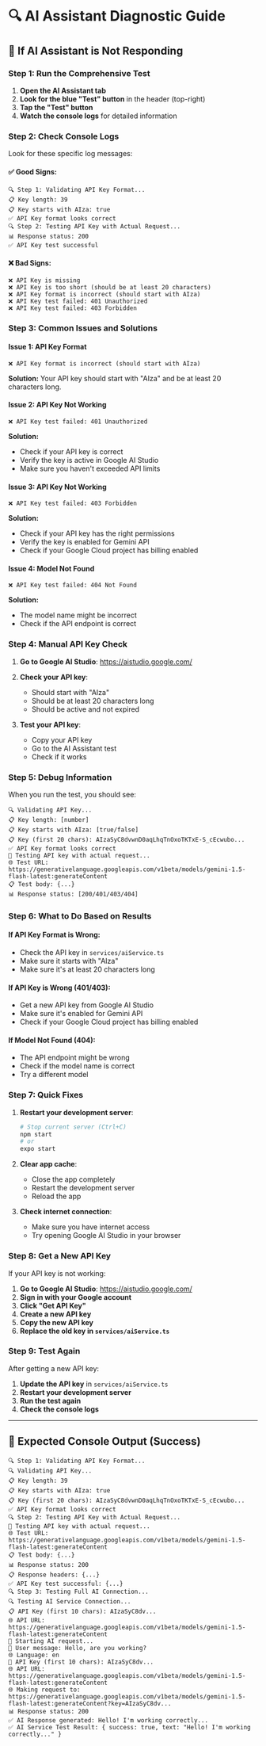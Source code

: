 # 🔍 AI Assistant Diagnostic Guide

## 🚨 **If AI Assistant is Not Responding**

### **Step 1: Run the Comprehensive Test**
1. **Open the AI Assistant tab**
2. **Look for the blue "Test" button** in the header (top-right)
3. **Tap the "Test" button**
4. **Watch the console logs** for detailed information

### **Step 2: Check Console Logs**
Look for these specific log messages:

#### ✅ **Good Signs:**
```
🔍 Step 1: Validating API Key Format...
📋 Key length: 39
📋 Key starts with AIza: true
✅ API Key format looks correct
🔍 Step 2: Testing API Key with Actual Request...
📊 Response status: 200
✅ API Key test successful
```

#### ❌ **Bad Signs:**
```
❌ API Key is missing
❌ API Key is too short (should be at least 20 characters)
❌ API Key format is incorrect (should start with AIza)
❌ API Key test failed: 401 Unauthorized
❌ API Key test failed: 403 Forbidden
```

### **Step 3: Common Issues and Solutions**

#### **Issue 1: API Key Format**
```
❌ API Key format is incorrect (should start with AIza)
```
**Solution:** Your API key should start with "AIza" and be at least 20 characters long.

#### **Issue 2: API Key Not Working**
```
❌ API Key test failed: 401 Unauthorized
```
**Solution:** 
- Check if your API key is correct
- Verify the key is active in Google AI Studio
- Make sure you haven't exceeded API limits

#### **Issue 3: API Key Not Working**
```
❌ API Key test failed: 403 Forbidden
```
**Solution:**
- Check if your API key has the right permissions
- Verify the key is enabled for Gemini API
- Check if your Google Cloud project has billing enabled

#### **Issue 4: Model Not Found**
```
❌ API Key test failed: 404 Not Found
```
**Solution:**
- The model name might be incorrect
- Check if the API endpoint is correct

### **Step 4: Manual API Key Check**

1. **Go to Google AI Studio**: https://aistudio.google.com/
2. **Check your API key**:
   - Should start with "AIza"
   - Should be at least 20 characters long
   - Should be active and not expired

3. **Test your API key**:
   - Copy your API key
   - Go to the AI Assistant test
   - Check if it works

### **Step 5: Debug Information**

When you run the test, you should see:

```
🔍 Validating API Key...
📋 Key length: [number]
📋 Key starts with AIza: [true/false]
📋 Key (first 20 chars): AIzaSyC8dvwnD0aqLhqTnOxoTKTxE-S_cEcwubo...
✅ API Key format looks correct
🧪 Testing API key with actual request...
🌐 Test URL: https://generativelanguage.googleapis.com/v1beta/models/gemini-1.5-flash-latest:generateContent
📋 Test body: {...}
📊 Response status: [200/401/403/404]
```

### **Step 6: What to Do Based on Results**

#### **If API Key Format is Wrong:**
- Check the API key in `services/aiService.ts`
- Make sure it starts with "AIza"
- Make sure it's at least 20 characters long

#### **If API Key is Wrong (401/403):**
- Get a new API key from Google AI Studio
- Make sure it's enabled for Gemini API
- Check if your Google Cloud project has billing enabled

#### **If Model Not Found (404):**
- The API endpoint might be wrong
- Check if the model name is correct
- Try a different model

### **Step 7: Quick Fixes**

1. **Restart your development server**:
   ```bash
   # Stop current server (Ctrl+C)
   npm start
   # or
   expo start
   ```

2. **Clear app cache**:
   - Close the app completely
   - Restart the development server
   - Reload the app

3. **Check internet connection**:
   - Make sure you have internet access
   - Try opening Google AI Studio in your browser

### **Step 8: Get a New API Key**

If your API key is not working:

1. **Go to Google AI Studio**: https://aistudio.google.com/
2. **Sign in with your Google account**
3. **Click "Get API Key"**
4. **Create a new API key**
5. **Copy the new API key**
6. **Replace the old key in `services/aiService.ts`**

### **Step 9: Test Again**

After getting a new API key:

1. **Update the API key** in `services/aiService.ts`
2. **Restart your development server**
3. **Run the test again**
4. **Check the console logs**

---

## 🎯 **Expected Console Output (Success)**

```
🔍 Step 1: Validating API Key Format...
🔍 Validating API Key...
📋 Key length: 39
📋 Key starts with AIza: true
📋 Key (first 20 chars): AIzaSyC8dvwnD0aqLhqTnOxoTKTxE-S_cEcwubo...
✅ API Key format looks correct
🔍 Step 2: Testing API Key with Actual Request...
🧪 Testing API key with actual request...
🌐 Test URL: https://generativelanguage.googleapis.com/v1beta/models/gemini-1.5-flash-latest:generateContent
📋 Test body: {...}
📊 Response status: 200
📋 Response headers: {...}
✅ API Key test successful: {...}
🔍 Step 3: Testing Full AI Connection...
🔍 Testing AI Service Connection...
📋 API Key (first 10 chars): AIzaSyC8dv...
🌐 API URL: https://generativelanguage.googleapis.com/v1beta/models/gemini-1.5-flash-latest:generateContent
🚀 Starting AI request...
📝 User message: Hello, are you working?
🌐 Language: en
🔑 API Key (first 10 chars): AIzaSyC8dv...
🌐 API URL: https://generativelanguage.googleapis.com/v1beta/models/gemini-1.5-flash-latest:generateContent
🌐 Making request to: https://generativelanguage.googleapis.com/v1beta/models/gemini-1.5-flash-latest:generateContent?key=AIzaSyC8dv...
📊 Response status: 200
✅ AI Response generated: Hello! I'm working correctly...
✅ AI Service Test Result: { success: true, text: "Hello! I'm working correctly..." }
```
